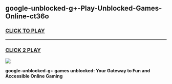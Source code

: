 
## google-unblocked-g+-Play-Unblocked-Games-Online-ct36o
<h3>
<a href="https://premium76.site?title=google-unblocked-g+&ref=25A">CLICK TO PLAY</a></h3>
<hr>

<h3>
<a href="https://premium76.site?title=google-unblocked-g+&ref=25A">CLICK 2 PLAY</a>
  
</h3>

<a href="https://premium76.site?title=google-unblocked-g+&ref=25A"><img src="https://clearcache.store/games.png"></a>


**google-unblocked-g+ games unblocked: Your Gateway to Fun and Accessible Online Gaming**
